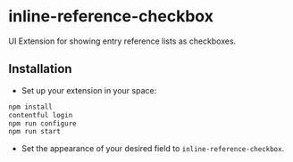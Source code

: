# inline-reference-checkbox
UI Extension for showing entry reference lists as checkboxes.

## Installation

* Set up your extension in your space:

```bash
npm install
contentful login
npm run configure
npm run start
```

* Set the appearance of your desired field to `inline-reference-checkbox`.

